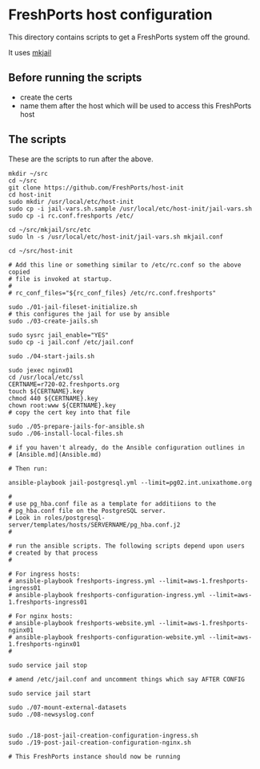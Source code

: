 # FreshPorts host configuration

This directory contains scripts to get a FreshPorts system off the ground.

It uses [mkjail](https://github.com/mkjail/mkjail)

## Before running the scripts

* create the certs
* name them after the host which will be used to access this FreshPorts host

## The scripts

These are the scripts to run after the above.

    mkdir ~/src
    cd ~/src
    git clone https://github.com/FreshPorts/host-init
    cd host-init
    sudo mkdir /usr/local/etc/host-init
    sudo cp -i jail-vars.sh.sample /usr/local/etc/host-init/jail-vars.sh
    sudo cp -i rc.conf.freshports /etc/

    cd ~/src/mkjail/src/etc
    sudo ln -s /usr/local/etc/host-init/jail-vars.sh mkjail.conf

    cd ~/src/host-init

    # Add this line or something similar to /etc/rc.conf so the above copied
    # file is invoked at startup.
    #
    # rc_conf_files="${rc_conf_files} /etc/rc.conf.freshports"

    sudo ./01-jail-fileset-initialize.sh
    # this configures the jail for use by ansible
    sudo ./03-create-jails.sh

    sudo sysrc jail_enable="YES"
    sudo cp -i jail.conf /etc/jail.conf

    sudo ./04-start-jails.sh

    sudo jexec nginx01
    cd /usr/local/etc/ssl
    CERTNAME=r720-02.freshports.org
    touch ${CERTNAME}.key
    chmod 440 ${CERTNAME}.key
    chown root:www ${CERTNAME}.key
    # copy the cert key into that file

    sudo ./05-prepare-jails-for-ansible.sh
    sudo ./06-install-local-files.sh

    # if you haven't already, do the Ansible configuration outlines in
    # [Ansible.md](Ansible.md)

    # Then run:

    ansible-playbook jail-postgresql.yml --limit=pg02.int.unixathome.org

    #
    # use pg_hba.conf file as a template for additiions to the
    # pg_hba.conf file on the PostgreSQL server.
    # Look in roles/postgresql-server/templates/hosts/SERVERNAME/pg_hba.conf.j2
    #

    # run the ansible scripts. The following scripts depend upon users
    # created by that process
    #

    # For ingress hosts:
    # ansible-playbook freshports-ingress.yml --limit=aws-1.freshports-ingress01
    # ansible-playbook freshports-configuration-ingress.yml --limit=aws-1.freshports-ingress01

    # For nginx hosts:
    # ansible-playbook freshports-website.yml --limit=aws-1.freshports-nginx01
    # ansible-playbook freshports-configuration-website.yml --limit=aws-1.freshports-nginx01
    # 

    sudo service jail stop

    # amend /etc/jail.conf and uncomment things which say AFTER CONFIG

    sudo service jail start

    sudo ./07-mount-external-datasets
    sudo ./08-newsyslog.conf


    sudo ./18-post-jail-creation-configuration-ingress.sh
    sudo ./19-post-jail-creation-configuration-nginx.sh

    # This FreshPorts instance should now be running

